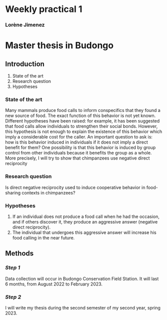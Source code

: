 # Weekly practical 1
### Lorène Jimenez

# Master thesis in Budongo

## Introduction
1. State of the art
2. Research question
3. Hypotheses

### State of the art
Many mammals produce food calls to inform conspecifics that they found a new source of food. The exact function of this behavior is not yet known. Different hypotheses have been raised: for example, it has been suggested that food calls allow individuals to strengthen their social bonds. However, this hypothesis is not enough to explain the existence of this behavior which imply a considerable cost for the caller. An important question to ask is: how is this behavior induced in individuals if it does not imply a direct benefit for them? One possibility is that this behavior is induced by group control from other individuals because it benefits the group as a whole. More precisely, I will try to show that chimpanzees use negative direct reciprocity 

### Research question
Is direct negative reciprocity used to induce cooperative behavior in food-sharing contexts in chimpanzees?
### Hypotheses
1. If an individual does not produce a food call when he had the occasion, and if others discover it, they produce an aggressive answer (negative direct reciprocity). 
2. The individual that undergoes this aggressive answer will increase his food calling in the near future. 

## Methods
### *Step 1*
Data collection will occur in Budongo Conservation Field Station. It will last 6 months, from August 2022 to February 2023. 

### *Step 2*
I will write my thesis during the second semester of my second year, spring 2023. 



